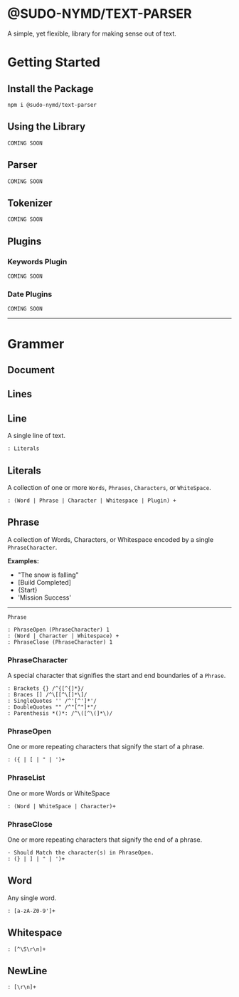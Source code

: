 # @SUDO-NYMD/TEXT-PARSER

A simple, yet flexible, library for making sense out of text.

# Getting Started

## Install the Package
```
npm i @sudo-nymd/text-parser
```

## Using the Library

```COMING SOON```

## Parser

```COMING SOON```

## Tokenizer

```COMING SOON```

## Plugins

### Keywords Plugin

```COMING SOON```

### Date Plugins

```COMING SOON```

---

# Grammer

## Document

## Lines


## Line

A single line of text.

    : Literals

## Literals

A collection of one or more ```Words```, ```Phrases```, ```Characters```, or ```WhiteSpace```.

    : (Word | Phrase | Character | Whitespace | Plugin) +

## Phrase

A collection of Words, Characters, or Whitespace encoded by a single ```PhraseCharacter```.

**Examples:**

* "The snow is falling"
* [Build Completed]
* {Start}
* 'Mission Success'

---
```Phrase```

    : PhraseOpen (PhraseCharacter) 1
    : (Word | Character | Whitespace) +
    : PhraseClose (PhraseCharacter) 1

### PhraseCharacter

A special character that signifies the start and end boundaries of a ```Phrase```.

    : Brackets {} /^{[^{]*}/
    : Braces [] /^\[[^\[]*\]/
    : SingleQuotes '' /^'[^']*'/
    : DoubleQuotes "" /^"[^"]*"/
    : Parenthesis *()*: /^\([^\(]*\)/

### PhraseOpen
    
One or more repeating characters that signify the start of a phrase.

    : ({ | [ | " | ')+

### PhraseList

One or more Words or WhiteSpace
    
    : (Word | WhiteSpace | Character)+

### PhraseClose

One or more repeating characters that signify the end of a phrase.

    - Should Match the character(s) in PhraseOpen.
    : (} | ] | " | ')+

## Word

Any single word.

    : [a-zA-Z0-9']+

## Whitespace

    : [^\S\r\n]+

## NewLine
    : [\r\n]+

